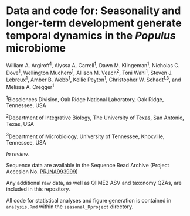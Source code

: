 # Data and code for: Seasonality and longer-term development generate temporal dynamics in the *Populus* microbiome

William A. Argiroff<sup>1</sup>, Alyssa A. Carrell<sup>1</sup>, Dawn M. Klingeman<sup>1</sup>, Nicholas C. Dove<sup>1</sup>, Wellington Muchero<sup>1</sup>, Allison M. Veach<sup>2</sup>, Toni Wahl<sup>1</sup>, Steven J. Lebreux<sup>1</sup>, Amber B. Webb<sup>1</sup>, Kellie Peyton<sup>1</sup>, Christopher W. Schadt<sup>1,3</sup>, and Melissa A. Cregger<sup>1</sup>

<sup>1</sup>Biosciences Division, Oak Ridge National Laboratory, Oak Ridge, Tennessee, USA

<sup>2</sup>Department of Integrative Biology, The University of Texas, San Antonio, Texas, USA

<sup>3</sup>Department of Microbiology, University of Tennessee, Knoxville, Tennessee, USA

*In review.*

Sequence data are available in the Sequence Read Archive (Project Accesion No. [PRJNA993999](https://www.ncbi.nlm.nih.gov/sra/?term=PRJNA993999))

Any additional raw data, as well as QIIME2 ASV and taxonomy QZAs, are included in this repository.

All code for statistical analyses and figure generation is contained in `analysis.Rmd` within the `seasonal_Rproject` directory.

